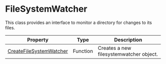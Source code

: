 # FileSystemWatcher

This class provides an interface to monitor a directory for changes to its files.

| Property | Type | Description | 
| --- | --- | --- |
| [CreateFileSystemWatcher](CreateFileSystemWatcher.md) | Function | Creates a new filesystemwatcher object. |
